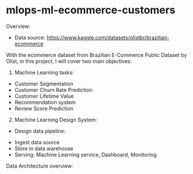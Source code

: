 # mlops-ml-ecommerce-customers
 
Overview:
- Data source: https://www.kaggle.com/datasets/olistbr/brazilian-ecommerce

With the ecommerce dataset from Brazilian E-Commerce Public Dataset by Olist, in this project, I will cover two main objectives:
1. Machine Learning tasks:
- Customer Segmentation
- Customer Churn Rate Prediction
- Customer Lifetime Value
- Recommendation system
- Review Score Prediction

2. Machine Learning Design System:
- Design data pipeline:
+ Ingest data source
+ Store in data warehouse
+ Serving: Machine Learning service, Dashboard, Monitoring

Data Architecture overview:




